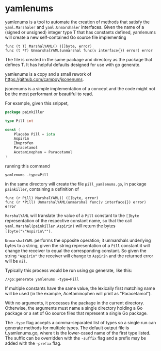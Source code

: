 # yamlenums

yamlenums is a tool to automate the creation of methods that satisfy the
`yaml.Marshaler` and `yaml.Unmarshaler` interfaces.
Given the name of a (signed or unsigned) integer type T that has constants
defined, yamlenums will create a new self-contained Go source file implementing

```
func (t T) MarshalYAML() ([]byte, error)
func (t *T) UnmarshalYAML(unmarshal func(v interface{}) error) error
```

The file is created in the same package and directory as the package that
defines T. It has helpful defaults designed for use with go generate.

yamlenums is a copy and a small rework of https://github.com/campoy/jsonenums.

jsonenums is a simple implementation of a concept and the code might not be the
most performant or beautiful to read.

For example, given this snippet,

```Go
package painkiller

type Pill int

const (
	Placebo Pill = iota
	Aspirin
	Ibuprofen
	Paracetamol
	Acetaminophen = Paracetamol
)
```

running this command

```
yamlenums -type=Pill
```

in the same directory will create the file `pill_yamlenums.go`, in package
`painkiller`, containing a definition of

```
func (r Pill) MarshalYAML() ([]byte, error)
func (r *Pill) UnmarshalYAML(unmarshal func(v interface{}) error) error
```

`MarshalYAML` will translate the value of a `Pill` constant to the `[]byte`
representation of the respective constant name, so that the call
`yaml.Marshal(painkiller.Aspirin)` will return the bytes `[]byte("\"Aspirin\"")`.

`UnmarshalYAML` performs the opposite operation;
it unmarshals underlying bytes to a string, given the string
representation of a `Pill` constant it will change the receiver to equal the
corresponding constant. So given the string `"Aspirin"` the receiver will
change to `Aspirin` and the returned error will be `nil`.

Typically this process would be run using go generate, like this:

```
//go:generate yamlenums -type=Pill
```

If multiple constants have the same value, the lexically first matching name
will be used (in the example, Acetaminophen will print as "Paracetamol").

With no arguments, it processes the package in the current directory. Otherwise,
the arguments must name a single directory holding a Go package or a set of Go
source files that represent a single Go package.

The `-type` flag accepts a comma-separated list of types so a single run can
generate methods for multiple types. The default output file is t_yamlenums.go,
where t is the lower-cased name of the first type listed. The suffix can be
overridden with the `-suffix` flag and a prefix may be added with the `-prefix` 
flag.
